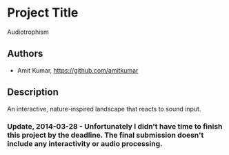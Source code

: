 # Project Title
Audiotrophism

## Authors
- Amit Kumar, https://github.com/amitkumar

## Description
An interactive, nature-inspired landscape that reacts to sound input.

### Update, 2014-03-28 - Unfortunately I didn't have time to finish this project by the deadline. The final submission doesn't include any interactivity or audio processing.


